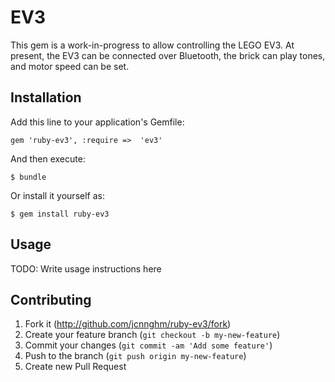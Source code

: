 # EV3

This gem is a work-in-progress to allow controlling the LEGO EV3.  At 
present, the EV3 can be connected over Bluetooth, the brick can play
tones, and motor speed can be set.  

## Installation

Add this line to your application's Gemfile:

    gem 'ruby-ev3', :require =>  'ev3'

And then execute:

    $ bundle

Or install it yourself as:

    $ gem install ruby-ev3

## Usage

TODO: Write usage instructions here

## Contributing

1. Fork it (http://github.com/jcnnghm/ruby-ev3/fork)
2. Create your feature branch (`git checkout -b my-new-feature`)
3. Commit your changes (`git commit -am 'Add some feature'`)
4. Push to the branch (`git push origin my-new-feature`)
5. Create new Pull Request
